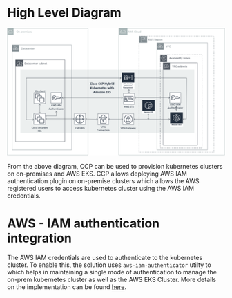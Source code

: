 # High Level Diagram

![](/aws/images/Solution_Architecture.png)

From the above diagram, CCP can be used to provision kubernetes clusters on on-premises and AWS EKS. CCP allows deploying AWS IAM authentication plugin on on-premise clusters which allows the AWS registered users to access kubernetes cluster using the AWS IAM credentials.

# AWS - IAM authentication integration

The AWS IAM credentials are used to authenticate to the kubernetes cluster. To enable this, the solution uses `aws-iam-authenticator` utilty to which helps in maintaining a single mode of authentication to manage the on-prem kubernetes cluster as well as the AWS EKS Cluster. More details on the implementation can be found [here](/aws/AWSConfig/README.md).